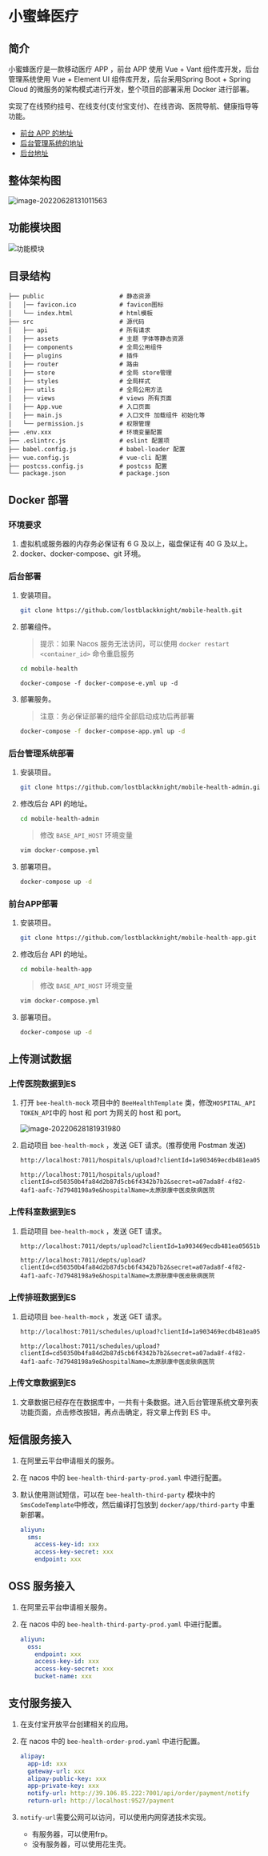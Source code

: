 # 小蜜蜂医疗

## 简介

小蜜蜂医疗是一款移动医疗 APP ，前台 APP 使用 Vue + Vant 组件库开发，后台管理系统使用 Vue + Element UI 组件库开发，后台采用Spring Boot + Spring Cloud 的微服务的架构模式进行开发，整个项目的部署采用 Docker 进行部署。

实现了在线预约挂号、在线支付(支付宝支付)、在线咨询、医院导航、健康指导等功能。

- [前台 APP 的地址](https://github.com/lostblackknight/mobile-health-app)
- [后台管理系统的地址](https://github.com/lostblackknight/mobile-health-admin)
- [后台地址](https://github.com/lostblackknight/mobile-health)

## 整体架构图

![image-20220628131011563](https://s2.loli.net/2022/06/28/UOhBw7a3I2yZCJY.png)

## 功能模块图

![功能模块](https://s2.loli.net/2022/06/28/5nMSLwgJHy9z2UT.png)

## 目录结构

```shell
├── public                     # 静态资源
│   │── favicon.ico            # favicon图标
│   └── index.html             # html模板
├── src                        # 源代码
│   ├── api                    # 所有请求
│   ├── assets                 # 主题 字体等静态资源
│   ├── components             # 全局公用组件
│   ├── plugins                # 插件
│   ├── router                 # 路由
│   ├── store                  # 全局 store管理
│   ├── styles                 # 全局样式
│   ├── utils                  # 全局公用方法
│   ├── views                  # views 所有页面
│   ├── App.vue                # 入口页面
│   ├── main.js                # 入口文件 加载组件 初始化等
│   └── permission.js          # 权限管理
├── .env.xxx                   # 环境变量配置
├── .eslintrc.js               # eslint 配置项
├── babel.config.js            # babel-loader 配置
├── vue.config.js              # vue-cli 配置
├── postcss.config.js          # postcss 配置
└── package.json               # package.json
```

## Docker 部署

### 环境要求

1. 虚拟机或服务器的内存务必保证有 6 G 及以上，磁盘保证有 40 G 及以上。
2. docker、docker-compose、git 环境。

### 后台部署

1. 安装项目。

   ```bash
   git clone https://github.com/lostblackknight/mobile-health.git
   ```

2. 部署组件。

   > 提示：如果 Nacos 服务无法访问，可以使用 `docker restart <container_id>` 命令重启服务

   ```bash
   cd mobile-health
   ```

   ```shell
   docker-compose -f docker-compose-e.yml up -d
   ```

3. 部署服务。

   > 注意：务必保证部署的组件全部启动成功后再部署

   ```bash
   docker-compose -f docker-compose-app.yml up -d
   ```

### 后台管理系统部署

1. 安装项目。

   ```bash
   git clone https://github.com/lostblackknight/mobile-health-admin.git
   ```

2. 修改后台 API 的地址。

   ```bash
   cd mobile-health-admin
   ```

   >  修改 `BASE_API_HOST` 环境变量

   ```bash
   vim docker-compose.yml
   ```

3. 部署项目。

   ```bash
   docker-compose up -d
   ```

### 前台APP部署

1. 安装项目。

   ```bash
   git clone https://github.com/lostblackknight/mobile-health-app.git
   ```

2. 修改后台 API 的地址。

   ```bash
   cd mobile-health-app
   ```

   > 修改 `BASE_API_HOST` 环境变量

   ```bash
   vim docker-compose.yml
   ```

3. 部署项目。

   ```bash
   docker-compose up -d
   ```

## 上传测试数据

### 上传医院数据到ES

1. 打开 `bee-health-mock` 项目中的 `BeeHealthTemplate` 类，修改`HOSPITAL_API` `TOKEN_API`中的 host 和 port 为网关的 host 和 port。

   ![image-20220628181931980](https://s2.loli.net/2022/06/28/CqF6MiU2cvTwzOf.png)

2. 启动项目 `bee-health-mock` ，发送 GET 请求。(推荐使用 Postman 发送)

   ```tex
   http://localhost:7011/hospitals/upload?clientId=1a903469ecdb481ea05651be04312ad0&secret=d6b382c1-2524-49d5-b1dc-2c01790bbbd8&hospitalName=北京天使儿童医院
   ```
   
   ```
   http://localhost:7011/hospitals/upload?clientId=cd50350b4fa84d2b87d5cb6f4342b7b2&secret=a07ada8f-4f82-4af1-aafc-7d7948198a9e&hospitalName=太原肤康中医皮肤病医院
   ```

### 上传科室数据到ES

1. 启动项目 `bee-health-mock` ，发送 GET 请求。

   ```tex
   http://localhost:7011/depts/upload?clientId=1a903469ecdb481ea05651be04312ad0&secret=d6b382c1-2524-49d5-b1dc-2c01790bbbd8&hospitalName=北京天使儿童医院
   ```
   
   ```
   http://localhost:7011/depts/upload?clientId=cd50350b4fa84d2b87d5cb6f4342b7b2&secret=a07ada8f-4f82-4af1-aafc-7d7948198a9e&hospitalName=太原肤康中医皮肤病医院
   ```

### 上传排班数据到ES

1. 启动项目 `bee-health-mock` ，发送 GET 请求。

   ```tex
   http://localhost:7011/schedules/upload?clientId=1a903469ecdb481ea05651be04312ad0&secret=d6b382c1-2524-49d5-b1dc-2c01790bbbd8&hospitalName=北京天使儿童医院
   ```
   
   ```
   http://localhost:7011/schedules/upload?clientId=cd50350b4fa84d2b87d5cb6f4342b7b2&secret=a07ada8f-4f82-4af1-aafc-7d7948198a9e&hospitalName=太原肤康中医皮肤病医院
   ```

### 上传文章数据到ES

1. 文章数据已经存在在数据库中，一共有十条数据。进入后台管理系统文章列表功能页面，点击修改按钮，再点击确定，将文章上传到 ES 中。

## 短信服务接入

1. 在阿里云平台申请相关的服务。

2. 在 nacos 中的  `bee-health-third-party-prod.yaml` 中进行配置。

3. 默认使用测试短信，可以在  `bee-health-third-party` 模块中的`SmsCodeTemplate`中修改，然后编译打包放到 `docker/app/third-party` 中重新部署。

   ```yaml
   aliyun:
     sms:
       access-key-id: xxx
       access-key-secret: xxx
       endpoint: xxx
   ```

## OSS 服务接入

1. 在阿里云平台申请相关服务。

2. 在 nacos 中的  `bee-health-third-party-prod.yaml` 中进行配置。

   ```yaml
   aliyun:
     oss:
       endpoint: xxx
       access-key-id: xxx
       access-key-secret: xxx
       bucket-name: xxx
   ```

## 支付服务接入

1. 在支付宝开放平台创建相关的应用。

2. 在 nacos 中的  `bee-health-order-prod.yaml` 中进行配置。

   ```yaml
   alipay:
     app-id: xxx
     gateway-url: xxx
     alipay-public-key: xxx
     app-private-key: xxx
     notify-url: http://39.106.85.222:7001/api/order/payment/notify
     return-url: http://localhost:9527/payment
   ```

3. `notify-url`需要公网可以访问，可以使用内网穿透技术实现。

   - 有服务器，可以使用frp。
   - 没有服务器，可以使用花生壳。
